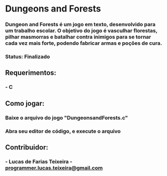 # Dungeons and Forests

### Dungeon and Forests é um jogo em texto, desenvolvido para um trabalho escolar. O objetivo do jogo é vasculhar florestas, pilhar masmorras e batalhar contra inimigos para se tornar cada vez mais forte, podendo fabricar armas e poções de cura.

### Status: Finalizado

## Requerimentos:
###   - C

## Como jogar:
### Baixe o arquivo do jogo "DungeonsandForests.c"
### Abra seu editor de código, e execute o arquivo

## Contribuidor: 
###   - Lucas de Farias Teixeira - programmer.lucas.teixeira@gmail.com
